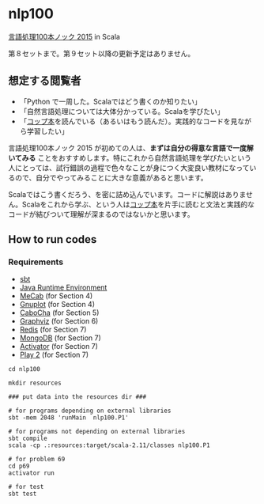 nlp100
======

[言語処理100本ノック 2015](http://www.cl.ecei.tohoku.ac.jp/nlp100/) in Scala

第８セットまで。第９セット以降の更新予定はありません。

想定する閲覧者
-----
* 「Python で一周した。Scalaではどう書くのか知りたい」
* 「自然言語処理については大体分かっている。Scalaを学びたい」
* 「[コップ本](http://www.amazon.co.jp/gp/product/4844330845/ref=as_li_qf_sp_asin_tl?ie=UTF8&camp=247&creative=1211&creativeASIN=4844330845&linkCode=as2&tag=ycr-22)を読んでいる（あるいはもう読んだ）。実践的なコードを見ながら学習したい」

言語処理100本ノック 2015 が初めての人は、**まずは自分の得意な言語で一度解いてみる** ことをおすすめします。特にこれから自然言語処理を学びたいという人にとっては、試行錯誤の過程で色々なことが身につく大変良い教材になっているので、自分でやってみることに大きな意義があると思います。

Scalaではこう書くだろう、を密に詰め込んでいます。コードに解説はありません。Scalaをこれから学ぶ、という人は[コップ本](http://www.amazon.co.jp/gp/product/4844330845/ref=as_li_qf_sp_asin_tl?ie=UTF8&camp=247&creative=1211&creativeASIN=4844330845&linkCode=as2&tag=ycr-22)を片手に読むと文法と実践的なコードが結びついて理解が深まるのではないかと思います。

How to run codes
----------------

### Requirements 
* [sbt](http://www.scala-sbt.org/) 
* [Java Runtime Environment](http://www.java.com/ja/)
* [MeCab](http://taku910.github.io/mecab/) (for Section 4)
* [Gnuplot](http://www.gnuplot.info/) (for Section 4)
* [CaboCha](http://taku910.github.io/cabocha/) (for Section 5)
* [Graphviz](http://www.graphviz.org/) (for Section 6)
* [Redis](http://redis.io/) (for Section 7)
* [MongoDB](https://www.mongodb.org/) (for Section 7)
* [Activator](https://www.typesafe.com/community/core-tools/activator-and-sbt) (for Section 7)
* [Play 2](https://www.playframework.com/) (for Section 7)  

```
cd nlp100

mkdir resources

### put data into the resources dir ###

# for programs depending on external libraries
sbt -mem 2048 'runMain  nlp100.P1'

# for programs not depending on external libraries
sbt compile
scala -cp .:resources:target/scala-2.11/classes nlp100.P1  

# for problem 69
cd p69
activator run

# for test
sbt test
```
